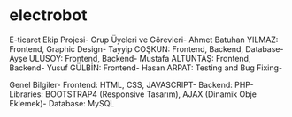# electrobot
 E-ticaret Ekip Projesi-
Grup Üyeleri ve Görevleri-
Ahmet Batuhan YILMAZ: Frontend, Graphic Design-
Tayyip COŞKUN: Frontend, Backend, Database-
Ayşe ULUSOY: Frontend, Backend-
Mustafa ALTUNTAŞ: Frontend, Backend-
Yusuf GÜLBİN: Frontend-
Hasan ARPAT: Testing and Bug Fixing-

Genel Bilgiler-
Frontend: HTML, CSS, JAVASCRIPT-
Backend: PHP-
Libraries: BOOTSTRAP4 (Responsive Tasarım), AJAX (Dinamik Obje Eklemek)-
Database: MySQL
